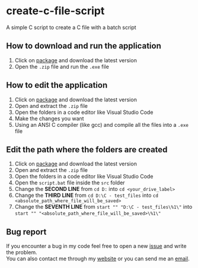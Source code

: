 # create-c-file-script
A simple C script to create a C file with a batch script  

## How to download and run the application
1. Click on [package](https://github.com/andrea-artuso/create-c-file-script/releases/tag/script) and download the latest version
2. Open the `.zip` file and run the `.exe` file

## How to edit the application
1. Click on [package](https://github.com/andrea-artuso/create-c-file-script/releases/tag/script) and download the latest version
2. Open and extract the `.zip` file
3. Open the folders in a code editor like Visual Studio Code
4. Make the changes you want
5. Using an ANSI C compiler (like gcc) and compile all the files into a `.exe` file

## Edit the path where the folders are created
1. Click on [package](https://github.com/andrea-artuso/create-c-file-script/releases/tag/script) and download the latest version
2. Open and extract the `.zip` file
3. Open the folders in a code editor like Visual Studio Code 
4. Open the `script.bat` file inside the `src` folder
5. Change the **SECOND LINE** from `cd D:` into `cd <your_drive_label>`
6. Change the **THIRD LINE** from `cd D:\C - test_files` into `cd <absolute_path_where_file_will_be_saved>`
7. Change the **SEVENTH LINE** from `start "" "D:\C - test_files\%1\"` into `start "" "<absolute_path_where_file_will_be_saved>\%1\"`

## Bug report
If you encounter a bug in my code feel free to open a new [issue](https://github.com/andrea-artuso/create-c-file-script/issues) and write the problem.  
You can also contact me through my [website](https://www.andrea-artuso.dev) or you can send me an [email](mailto:andrea.artuso.business@gmail.com).
